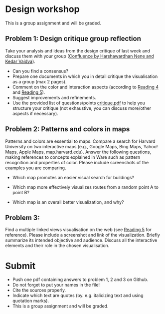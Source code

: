 # Design workshop

This is a group assignment and will be graded.

## Problem 1: Design critique group reflection

Take your analysis and ideas from the design critique of last week and discuss them with your group ([Confluence by Harshawardhan Nene and Kedar Vaidya]).
* Can you find a consensus? 
* Prepare one documents in which you in detail critique the visualisation as a group (max 2 pages). 
* Comment on the color and interaction aspects (according to [Reading 4] and [Reading 5]).
* Suggest improvements and refinements. 
* Use the provided list of questions/points [critique.pdf] to help you structure your critique (not exhaustive, you can discuss more/other aspects if necessary). 


## Problem 2: Patterns and colors in maps
Patterns and colors are essential to maps. Compare a search for Harvard University on two interactive maps (e.g., Google Maps, Bing Maps, Yahoo! Maps, Apple Maps, map.harvard.edu). Answer the following questions, making references to concepts explained in Ware such as pattern recognition and properties of color. Please include screenshots of the examples you are comparing.

* Which map promotes an easier visual search for buildings?

* Which map more effectively visualizes routes from a random point A to point B?

* Which map is an overall better visualization, and why?

## Problem 3:
Find a multiple linked views visualisation on the web (see [Reading 5] for reference). Please include a screenshot and link of the visualization. Briefly summarize its intended objective and audience. Discuss all the interactive elements and their role in the chosen visualisation.

# Submit
* Push one pdf containing answers to problem 1, 2 and 3 on Github. 
* Do not forget to put your names in the file!
* Cite the sources properly. 
* Indicate which text are quotes (by. e.g. italicizing text and using quotation marks).
* This is a group assignment and will be graded.


[Confluence by Harshawardhan Nene and Kedar Vaidya]:  http://iibh.apphb.com/
[critique.pdf]: critique.pdf
[Reading 4]: /readings/reading-4
[Reading 5]: /readings/reading-5
